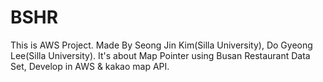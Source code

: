 # BSHR
This is AWS Project.
Made By Seong Jin Kim(Silla University), Do Gyeong Lee(Silla University).
It's about Map Pointer using Busan Restaurant Data Set, Develop in AWS & kakao map API.
